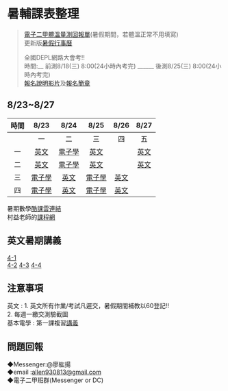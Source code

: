 # 暑輔課表整理

>[電子二甲體溫量測回報單](https://forms.gle/TFS1hz63sZUEBhKk8)(暑假期間，若體溫正常不用填寫)    
>更新版[暑假行事曆](https://www.taivs.tp.edu.tw/static/webroot/G157187608106738/application/NF162521703831883.pdf)  
>  
>全國DEPL網路大會考!!  
>時間:__ 前測8/18(三) 8:00(24小時內考完) ______ 後測8/25(三) 8:00(24小時內考完)  
>[報名說明影片](https://youtu.be/P2cESO9LFRg)及[報名簡章](https://pacme.asia/Home/ActivityDetail?activityid=3c0085e4-a739-4e80-9b86-78a49c246c81&sectionid=49b4c422-014f-4769-8288-502d06bea4e6#targetPage)  

## 8/23~8/27

| 時間  |       8/23      |         8/24      |         8/25       |         8/26       |        8/27        |
| :---: |  :-----------:  | :----------------: |  :--------------:  | :---------------:  | :---------------:  |
|       |       一        |           二       |          三         |          四        |         五         |
|  一   |[英文][S_English]|  [電子學][S_elect]  |  [英文][S_English]  |                    | [英文][S_English]  |
|  二   |[英文][S_English]|  [電子學][S_elect]  |  [英文][S_English]  |                    |  [英文][S_English] |
|  三   |[電子學][S_elect]|  [英文][S_English]  |  [電子學][S_elect]  |  [英文][S_English]  |                   |
|  四   |[電子學][S_elect]|  [英文][S_English]  |  [電子學][S_elect]  |  [英文][S_English]  |                   |

暑期數學[酷課雲連結](https://ono.tp.edu.tw/course/join/6316094MOZYJ)  
村益老師的[課程網](https://cloud.taivs.tp.edu.tw/moodle/course/view.php?id=61)

##  英文暑期講義
[4-1](https://jamboard.google.com/d/1hTvkkgUnGkBSGQXxFWUbhz4yjvzznb9URXWX0LVmp8E/edit?usp=sharing)  
[4-2](https://jamboard.google.com/d/1hraD-EogLJ70scXL5_gm3WyhIgncbHfNfDK1GC7SnGs/edit?usp=sharing)
[4-3](https://jamboard.google.com/d/1_q1buaCob1B5hN_MYMjczohjI4CJ88ISl35pE9KIzjw/edit?usp=sharing)
[4-4](https://jamboard.google.com/d/1xCpcoMMaNvM3gpEvsPoBpOpYXzY1gkYaZ8t-6erH4qs/edit?usp=sharing)

##  注意事項
英文 : 1.  英文所有作業/考試凡遲交，暑假期間補教以60登記!!  
       2.  每週一繳交測驗截圖  
基本電學 : 第一課複習[講義](https://drive.google.com/file/d/1xGJcdLuQmCaMPOIluuZ_hNfCddF_68nr/view?usp=drivesdk)

[S_math]:https://meet.google.com/pqx-pshc-gja
[S_Belect]:https://meet.google.com/ncw-hxow-dpx
[S_elect]:https://meet.google.com/pjc-yfzw-bea
[S_English]:https://meet.google.com/lookup/cg6lmoajnr

##  問題回報
◆Messenger:@廖紘揚  
◆email    :allen930813@gmail.com  
◆電子二甲班群(Messenger or DC)  
